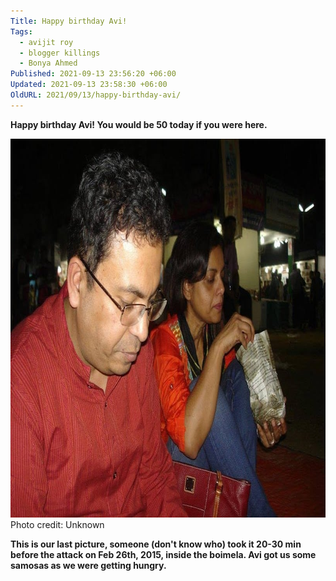 ```yaml
---
Title: Happy birthday Avi!
Tags:
  - avijit roy
  - blogger killings
  - Bonya Ahmed
Published: 2021-09-13 23:56:20 +06:00
Updated: 2021-09-13 23:58:30 +06:00
OldURL: 2021/09/13/happy-birthday-avi/
---
```


**Happy birthday Avi! You would be 50 today if you were here.**

<!--caption id="attachment_28714"-->
<a href="https://enblog.muktomona.com/2021/09/13/happy-birthday-avi/avi-a-few-minutes-prior/" rel="attachment wp-att-28714"><img class="wp-image-28714 size-full" src="https://raw.githubusercontent.com/think-mm/enblog-static/web/wp-uploads/2021/09/Avi-a-few-minutes-prior.jpeg" alt="" width="808" height="606" /></a>
Photo credit: Unknown

**This is our last picture, someone (don't know who) took it 20-30 min before the attack on Feb 26th, 2015, inside the boimela. Avi got us some samosas as we were getting hungry.**

